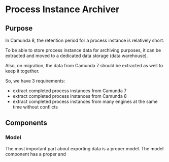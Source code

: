 # Process Instance Archiver

## Purpose

In Camunda 8, the retention period for a process instance is relatively short.

To be able to store process instance data for archiving purposes, it can be extracted and moved to a dedicated data storage (data warehouse).

Also, on migration, the data from Camunda 7 should be extracted as well to keep it together.

So, we have 3 requirements:

* extract completed process instances from Camunda 7
* extract completed process instances from Camunda 8
* extract completed process instances from many engines at the same time without conflicts

## Components

### Model

The most important part about exporting data is a proper model. The model component has a proper and 

